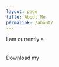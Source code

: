 ```yaml
---
layout: page
title: About Me
permalink: /about/
---
```

I am currently a   
<br>
<br>
Download my <br>
<br>
